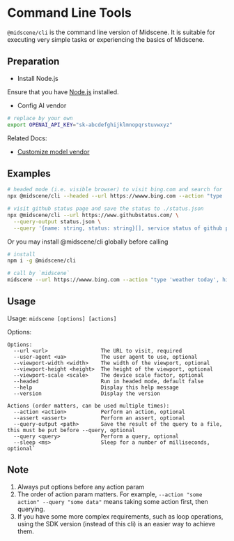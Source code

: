 # Command Line Tools

`@midscene/cli` is the command line version of Midscene. It is suitable for executing very simple tasks or experiencing the basics of Midscene.

## Preparation

* Install Node.js

⁠Ensure that you have [Node.js](https://nodejs.org/) installed.

* Config AI vendor

```bash
# replace by your own
export OPENAI_API_KEY="sk-abcdefghijklmnopqrstuvwxyz"
```

Related Docs:
* [Customize model vendor](./model-vendor.html)

## Examples

```bash
# headed mode (i.e. visible browser) to visit bing.com and search for 'weather today'
npx @midscene/cli --headed --url https://wwww.bing.com --action "type 'weather today', hit enter" --sleep 3000

# visit github status page and save the status to ./status.json
npx @midscene/cli --url https://www.githubstatus.com/ \
  --query-output status.json \
  --query '{name: string, status: string}[], service status of github page'
```

Or you may install @midscene/cli globally before calling

```bash
# install
npm i -g @midscene/cli

# call by `midscene`
midscene --url https://wwww.bing.com --action "type 'weather today', hit enter"
```

## Usage

Usage: `midscene [options] [actions]`

Options: 

```log
Options:
  --url <url>                 The URL to visit, required
  --user-agent <ua>           The user agent to use, optional
  --viewport-width <width>    The width of the viewport, optional
  --viewport-height <height>  The height of the viewport, optional
  --viewport-scale <scale>    The device scale factor, optional
  --headed                    Run in headed mode, default false
  --help                      Display this help message
  --version                   Display the version

Actions (order matters, can be used multiple times):
  --action <action>           Perform an action, optional
  --assert <assert>           Perform an assert, optional
  --query-output <path>       Save the result of the query to a file, this must be put before --query, optional
  --query <query>             Perform a query, optional
  --sleep <ms>                Sleep for a number of milliseconds, optional`
```


## Note

1. Always put options before any action param
2. The order of action param matters. For example, `--action "some action" --query "some data"` means taking some action first, then querying.
3. If you have some more complex requirements, such as loop operations, using the SDK version (instead of this cli) is an easier way to achieve them.
